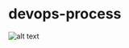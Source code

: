 # devops-process

![alt text]([http://url/to/img.png](https://github.com/sankarlv/devops-process/blob/main/image.png))
